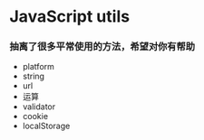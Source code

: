 # JavaScript utils
### 抽离了很多平常使用的方法，希望对你有帮助
* platform
* string
* url
* 运算
* validator
* cookie
* localStorage
